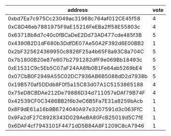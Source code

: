 address|vote|timestamp|signature
---|---|---|---
0xbd7Ea7c975Cc23049ac31968c764af012CE45f58|4|1607434381|0x0a8c2fd9727c3753a94512095b32ace872a4c808e99c764a0585e8bd510ba5f214b7b069d06ff29fbf6d59bc647ac59641a9ab9fa44d5ef6620a372b9ce6a6731b
0xC8D46eb7881975F9aE15216FeEBa2ff58E55803c|4|1607434580|0x201e0b4dae02b5ae05bcbbb5161c4efb3b4028a5fd382e767b69cae22eb9741f44a864efdf06f85b86e60fa609bc99bf5937c406618f259a319ca85c4b4cf0a51b
0x63718b8d7c40c0fBCaDeE2Dd73AD477cde485f3B|5|1607434743|0x5c369ae4b1e1909956c6b4751d1878651842779941bfe1f171c45dee8e1588e467d707300366f699c5bdf1eea98f4738f40bf02617ecd70c5de9a2a7be73e4fd1c
0x4390B2D1dF680b3DdfDE07Ae50A2F392d6E00BB2|1|1607434935|0x938954449a351f883c8c950e67057c0c61e07c99d51784d8b980c42f527105997fb97175b6c1aafe594d49150a5601bac466a43ad4ecf94c0e4d4ff098d73c391b
0x2bF325624369950c8826F25a4b65F8a93C8a704C|5|1607435376|0x89ecde783c486b5d1d901817b49ed5d3e96d1f7e392b4bdabc59dda19f98eb6f0846dfc834d2963a586947b22429b238ffd596feeb5be172c7202a3b554d8c951b
0x7b1800B20e87e607b2791282dfF9e069Bb18493c|5|1607439972|0x0aea89fdc64df7537cb47c1284d42fb1a79f72a5a0b2b89b82d0ffed4c4c8444487d11904475cf96f930edf8446abe70f2792b808d2af247152b57ccdd92de361c
0xE1531C9c5Eb5C07aF24AA8fb0B1Fe64ab5269bE4|5|1607441464|0x65f4c9034569da76bd8ef8a120ef5f52dc7f8ac69c5348cf48c436d06043530935e8233c3b4726841faf6340a530f3f9c70553b245be404bc412bfc8b85f535a1b
0x07CbB0F2949A55C02DC7936AB6B5088dD2d7938b|5|1607442807|0xd44e6e6feb51e0b33743578ea6d393022b17907bfaad9241abf41a0b2dec76a92d40ca33cb7a698bb10ffb296ee1ce02f81f23af14f2f77df6707a8f7502421f1c
0x19B570af5DDdb8F0f5a15C83d07A1C5153865188|4|1607444564|0x748d3b6c6a93bcab1ac57500376a80f39aac9f3ceafb30a937ca51b38099bd125fb13b9a2fe293cea295f1c983b57ed747e868249145fe0dbeca28a5b095473f1b
0x75eD8CBDAe212De79886D34d711057eDAf79B74F|4|1607444626|0xeb502061cbc7856fe83e11ad6fa9aef7df1e32b7740c481354c09c8fa2a373b423a6a2633236de1dcf8c851ca0cef7e286b0cb60781b4bacc8301cd45db016e61c
0x42539CF0C3486BB2f6b3eC6B5Fa7E31a8259bAcb|1|1607513894|0xf5d097828f7b16ce305998073a50feaca7d74b479effc1db5785a0e372f9e3a5772511d5ad22aabfb39e9f177d1f177aa71166304403d531724b8c667d25b8561c
0x8F9dE61a16b9B6724040A97e3207591d3c063FfC|1|1607513968|0xa57a4a1b8f36068759c39fa21cb27f1225434cf42701d0cbeea4ffcc2592b9fa09a05391499780548fb52abdd870cc882e3982bee3ea4a9c11c431c45f8c6e911c
0x9Fa2dF27C8928343D029AeBA80FcB25019d5C7fE|1|1607517076|0xc7314095107d674768fb8f337039ac8752c6bf81edda521c3a72281035e24d33378b040116c2d71fd22bc12dee783a9150737e537609afbe96f0f579ac84beb21b
0x6DAF4cf7943101F4471dD5B84A8F1209C8cA7946|1|1607517332|0x9658289bf0f663163a0ee4e111fbe3ba14f349ce343388f3fcf91d0934fa38957aeb227f751bbc28f880b1b6668c5500b0eecd1cc348e1e69f1e60594691eaed1b